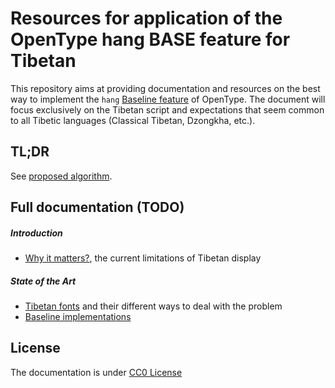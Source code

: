 # Resources for application of the OpenType hang BASE feature for Tibetan

This repository aims at providing documentation and resources on the best way to implement the `hang` [Baseline feature](https://www.microsoft.com/typography/otspec/baselinetags.htm) of OpenType. The document will focus exclusively on the Tibetan script and expectations that seem common to all Tibetic languages (Classical Tibetan, Dzongkha, etc.).

## TL;DR

See [proposed algorithm](proposed-algorithm.md).

## Full documentation (TODO)

##### Introduction
- [Why it matters?](why-it-matters.md), the current limitations of Tibetan display

##### State of the Art
- [Tibetan fonts](tibetan-fonts.md) and their different ways to deal with the problem
- [Baseline implementations](baseline-implementations.md)

##### 

## License

The documentation is under [CC0 License](LICENSE)